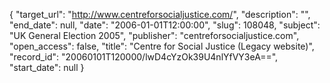 {
  "target_url": "http://www.centreforsocialjustice.com/", 
  "description": "", 
  "end_date": null, 
  "date": "2006-01-01T12:00:00", 
  "slug": 108048, 
  "subject": "UK General Election 2005", 
  "publisher": "centreforsocialjustice.com", 
  "open_access": false, 
  "title": "Centre for Social Justice (Legacy website)", 
  "record_id": "20060101T120000/lwD4cYzOk39U4nlYfVY3eA==", 
  "start_date": null
}

